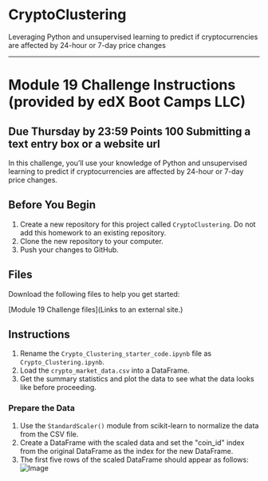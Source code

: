 # CryptoClustering
Leveraging Python and unsupervised learning to predict if cryptocurrencies are affected by 24-hour or 7-day price changes





---
# Module 19 Challenge Instructions (provided by edX Boot Camps LLC)

## Due Thursday by 23:59 Points 100 Submitting a text entry box or a website url

In this challenge, you’ll use your knowledge of Python and unsupervised learning to predict if cryptocurrencies are affected by 24-hour or 7-day price changes.

## Before You Begin

1. Create a new repository for this project called `CryptoClustering`. Do not add this homework to an existing repository.
2. Clone the new repository to your computer.
3. Push your changes to GitHub.

## Files

Download the following files to help you get started:

[Module 19 Challenge files](Links to an external site.)

## Instructions

1. Rename the `Crypto_Clustering_starter_code.ipynb` file as `Crypto_Clustering.ipynb`.
2. Load the `crypto_market_data.csv` into a DataFrame.
3. Get the summary statistics and plot the data to see what the data looks like before proceeding.

### Prepare the Data

1. Use the `StandardScaler()` module from scikit-learn to normalize the data from the CSV file.
2. Create a DataFrame with the scaled data and set the "coin_id" index from the original DataFrame as the index for the new DataFrame.
3. The first five rows of the scaled DataFrame should appear as follows:
![Image](https://static.bc-edx.com/data/dla-1-2/m19/lms/img/PCA_DataFrame.png)

